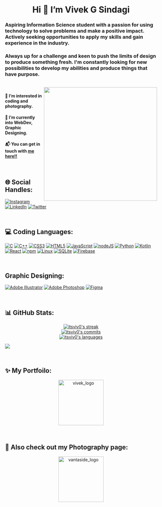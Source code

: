 <br>
<h1 align = "center">  Hi 👋  I’m Vivek G Sindagi </h1>

<h3>Aspiring Information Science student with a passion for using technology to solve problems and make a positive impact. Actively seeking opportunities to apply my skills and gain experience in the industry.</h3>
<h3>Always up for a challenge and keen to push the limits of design to produce something fresh. I'm constantly looking for new possibilities to develop my abilities and produce things that have purpose.</h3>
<br>
<img src="https://media4.giphy.com/media/xUA7bdpLxQhsSQdyog/giphy.gif?cid=790b76111ffa924a5b740293776dea25d631558522e6252d&rid=giphy.gif&ct=g" align="right" width="375" >
<h4>👀 I’m interested in coding and photography.</h4>
<h4>🌱 I’m currently into WebDev, Graphic Designing.</h4>
<h4>📬️ You can get in touch with <a href="mailto:vivekengine23@gmail.com">me here!!</a> </h4>
<br>

## 🌐 Social Handles:
[![Instagram](https://img.shields.io/badge/Instagram-E4405F?style=for-the-badge&logo=instagram&logoColor=white)](https://instagram.com/viveksindagi) 
[![LinkedIn](https://img.shields.io/badge/LinkedIn-0077B5?style=for-the-badge&logo=linkedin&logoColor=white)](https://linkedin.com/in/vivek-g-sindagi) 
[![Twitter](https://img.shields.io/badge/Twitter-1DA1F2?style=for-the-badge&logo=twitter&logoColor=white)](https://twitter.com/@SindagiVivek) 

<br>

## 💻 Coding Languages:
[![C](https://img.shields.io/badge/c-%2300599C.svg?style=for-the-badge&logo=c&logoColor=white)](https://en.wikipedia.org/wiki/C_(programming_language))
[![C++](https://img.shields.io/badge/c++-%2300599C.svg?style=for-the-badge&logo=c%2B%2B&logoColor=white)](https://en.wikipedia.org/wiki/C%2B%2B) 
[![CSS3](https://img.shields.io/badge/css3-%231572B6.svg?style=for-the-badge&logo=css3&logoColor=white)](https://en.wikipedia.org/wiki/CSS#CSS_3)
[![HTML5](https://img.shields.io/badge/html5-%23E34F26.svg?style=for-the-badge&logo=html5&logoColor=white)](https://en.wikipedia.org/wiki/HTML5)
[![JavaScript](https://img.shields.io/badge/javascript-%23323330.svg?style=for-the-badge&logo=javascript&logoColor=%23F7DF1E)](https://en.wikipedia.org/wiki/JavaScript)
[![nodeJS](https://img.shields.io/badge/Node.js-43853D?style=for-the-badge&logo=node.js&logoColor=white)](https://nodejs.org/en)
[![Python](https://img.shields.io/badge/Python-14354C?style=for-the-badge&logo=python&logoColor=green)](https://en.wikipedia.org/wiki/Python_(programming_language))
[![Kotlin](https://img.shields.io/badge/Kotlin-E24462?style=for-the-badge&logo=Kotlin&logoColor=black)](https://kotlinlang.org/)
[![React](https://img.shields.io/badge/React-20232A?style=for-the-badge&logo=react&logoColor=61DAFB)](https://react.dev/)
[![npm](https://img.shields.io/badge/NPM-FFFFFF?style=for-the-badge&logo=npm&logoColor=CC3534)](https://www.npmjs.com/)
[![Linux](https://img.shields.io/badge/Linux-ffcc33?style=for-the-badge&logo=linux&logoColor=white)](https://www.linux.org/)
[![SQLite](https://img.shields.io/badge/SQLite-003b57?style=for-the-badge&logo=sqlite&logoColor=#003B57)](https://www.sqlite.org/)
[![Firebase](https://img.shields.io/badge/Firebase-1A73E8?style=for-the-badge&logo=firebase&logoColor=FFA000)](https://firebase.google.com/)


<br>

## Graphic Designing:
[![Adobe Illustrator](https://img.shields.io/badge/Adobe%20Illustrator-FF9A00?style=for-the-badge&logo=adobe%20illustrator&logoColor=white)](https://www.adobe.com/in/products/illustrator.html)
[![Adobe Photoshop](https://img.shields.io/badge/Adobe%20Photoshop-31A8FF?style=for-the-badge&logo=Adobe%20Photoshop&logoColor=black)](www.adobe.com/in/products/photoshop/landpa.html)
[![Figma](https://img.shields.io/badge/Figma-F24E1E?style=for-the-badge&logo=figma&logoColor=white)](https://www.figma.com)

<br>

## 📊 GitHub Stats:
<p align="center">
    <a href="https://github.com/itsviv0/github-readme-streak-stats">
        <img alt="itsviv0's streak" src="https://github-readme-stats.vercel.app/api?username=itsviv0&theme=default&hide_border=false&include_all_commits=false&count_private=false"/>
    </a>
    <br>
    <a href="">
        <img alt="itsviv0's commits" src = "https://github-readme-streak-stats.herokuapp.com/?user=itsviv0&theme=default&hide_border=false"/>    
    </a>
    <br>
    <a href="">
        <img alt="itsviv0's languages" src = "https://github-readme-stats.vercel.app/api/top-langs/?username=itsviv0&theme=default&hide_border=false&include_all_commits=false&count_private=false&layout=compact"/>    
    </a>
</p>

[![](https://visitcount.itsvg.in/api?id=itsviv0&label=Profile%20Views&pretty=false)](https://visitcount.itsvg.in)

<br>

## ✨ My Portfoilo:

<p align = "center">
    <a href = "https://www.itsviv0.live">
        <img alt = "vivek_logo" src = "https://firebasestorage.googleapis.com/v0/b/itsviv0.appspot.com/o/lightlogo.png?alt=media&token=c55a2fbd-0ffc-4088-ba98-ed9e4e1a7c9a" width = "150px">
    </a>
</p>

<br>

## 📸 Also check out my Photography page:

<p align = "center">
    <a href = "https://www.instagram.com/vantaside.pixel/">
        <img alt = "vantaside_logo" src = "https://firebasestorage.googleapis.com/v0/b/itsviv0.appspot.com/o/vanta_logo3.png?alt=media&token=605b789c-63d7-4cdd-8961-6c79be4fc863" width = "150px">
    </a>
</p>
